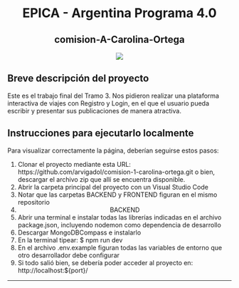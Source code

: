 <h1 align="center"> EPICA - Argentina Programa 4.0 </h1>
<h2 align="center"> comision-A-Carolina-Ortega </h2>


<p align="center">
<img src="https://img.shields.io/badge/STATUS-EN%20DESAROLLO-green">
</p>

<h2 align="left">Breve descripción del proyecto</h2>

<p>Este es el trabajo final del Tramo 3. Nos pidieron realizar una plataforma interactiva de viajes con Registro y Login, en el que el usuario pueda escribir y presentar sus publicaciones de manera atractiva.</p>

<h2 align="left">Instrucciones para ejecutarlo localmente</h2>
<p>
    Para visualizar correctamente la página, deberían seguirse estos pasos:  
</p>
<ol>
    <li>Clonar el proyecto mediante esta URL: https://github.com/arvigadol/comision-1-carolina-ortega.git o bien, descargar el archivo zip que allí se encuentra disponible.</li>
    <li>Abrir la carpeta principal del proyecto con un Visual Studio Code</li>
    <li>Notar que las carpetas BACKEND y FRONTEND figuran en el mismo repositorio</li>
    <li align="center">BACKEND</li>
    <li>Abrir una terminal e instalar todas las librerías indicadas en el archivo package.json, incluyendo nodemon como dependencia de desarrollo</li>
    <li>Descargar MongoDBCompass e instalarlo</li>
    <li>En la terminal tipear: $ npm run dev</li>
    <li>En el archivo .env.example figuran todas las variables de entorno que otro desarrollador debe configurar</li>    
    <li>Si todo salió bien, se debería poder acceder al proyecto en: http://localhost:${port}/</li>
</ol>
<hr>